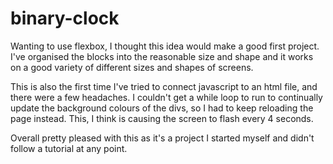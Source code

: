 # binary-clock

Wanting to use flexbox, I thought this idea would make a good first project.
I've organised the blocks into the reasonable size and shape and it works on a good variety of different sizes and shapes of screens.

This is also the first time I've tried to connect javascript to an html file, 
and there were a few headaches.
I couldn't get a while loop to run to continually update the background colours of the divs,
so I had to keep reloading the page instead.
This, I think is causing the screen to flash every 4 seconds.

Overall pretty pleased with this as it's a project I started myself and didn't follow a tutorial at any point.

